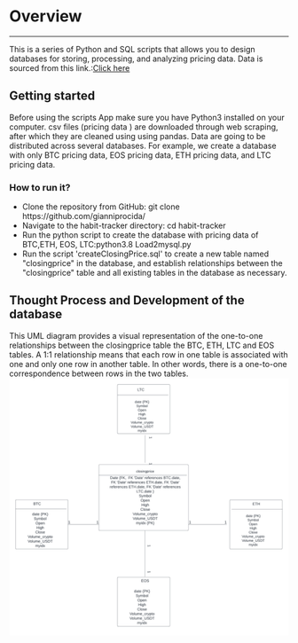 <!DOCTYPE html>
<html lang="en">
<head>
    <meta charset="UTF-8">
</head>
<body>
    <h1>Overview</h1>
    <hr>
     <p> This is a series of Python and SQL scripts that allows you to design databases for storing, processing, and analyzing pricing data. Data is sourced from this link.:<a href="https://www.cryptodatadownload.com/data/binance/">Click here</a></p>
    <h2>Getting started</h2>
    Before using the scripts App make sure you have Python3 installed on your computer.
    csv files (pricing data ) are downloaded through web scraping, after which they are cleaned using 
    using pandas. Data are going to be distributed across several databases.
         For example, we create a database with only BTC pricing data, EOS pricing data, ETH pricing data, and LTC pricing data.

   <h3>How to run it?</h3>
   <ul>
     <li>Clone the repository from GitHub: git clone https://github.com/gianniprocida/</li>
     <li>Navigate to the habit-tracker directory: cd habit-tracker</li>
     <li>Run the python script to create the database with pricing data of BTC,ETH, EOS, LTC:python3.8 Load2mysql.py
 </li>
     <li>Run the script 'createClosingPrice.sql' to create a new table named "closingprice" in the database, and establish relationships between the "closingprice" table
         and all existing tables in the database as necessary.</li>
   </ul>     

</body>

<h2>Thought Process and Development of the database</h2>
This UML diagram provides a visual representation of the one-to-one relationships between the closingprice table the BTC, ETH, LTC and EOS tables.
A 1:1 relationship means that each row in one table is associated with one and only one row in another table. 
In other words, there is a one-to-one correspondence between rows in the two tables. <img src="diagram.png" alt="Description of the image">